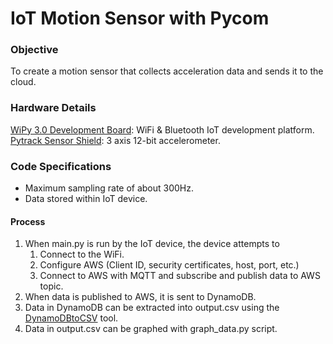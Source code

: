 # IoT Motion Sensor with Pycom

### Objective
To create a motion sensor that collects acceleration data and sends it to the cloud.

### Hardware Details
[WiPy 3.0 Development Board](https://pycom.io/product/wipy-3-0/): WiFi & Bluetooth IoT development platform.
[Pytrack Sensor Shield](https://pycom.io/product/pytrack/): 3 axis 12-bit accelerometer.

### Code Specifications
* Maximum sampling rate of about 300Hz.
* Data stored within IoT device.
#### Process
1. When main.py is run by the IoT device, the device attempts to
    1. Connect to the WiFi.
    2. Configure AWS (Client ID, security certificates, host, port, etc.)
    3. Connect to AWS with MQTT and subscribe and publish data to AWS topic.
2. When data is published to AWS, it is sent to DynamoDB.
3. Data in DynamoDB can be extracted into output.csv using the [DynamoDBtoCSV](
https://github.com/edasque/DynamoDBtoCSV) tool.
4. Data in output.csv can be graphed with graph_data.py script.
